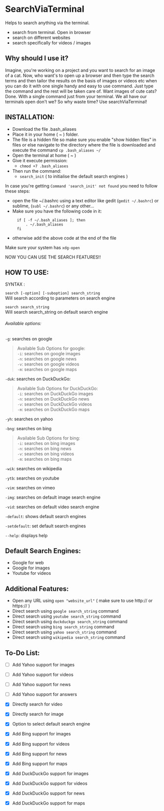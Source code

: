 # SearchViaTerminal
Helps to search anything via the terminal.
* search from terminal. Open in browser
* search on different websites
* search specifically for videos / images

## Why should I use it?
Imagine, you're working on a project and you want to search for an image of a cat. Now, who want's to open up a browser and then type the search terms and then tailor the results on the basis of images or videos etc when you can do it with one single handy and easy to use command. Just type the command and the rest will be taken care of. Want images of cute cats? Done. With a single command just from your terminal. We all have our terminals open don't we? So why waste time? Use searchViaTerminal!

## INSTALLATION:

* Download the file .bash_aliases
* Place it in your home ( ~ ) folder.
* The file is a hidden file so make sure you enable "show hidden files" in files or else navigate to the directory where the file is downloaded and execute the command `cp .bash_aliases ~/`
* Open the terminal at home ( ~ )
* Give it execute permission:
  * `chmod +7 .bash_aliases`
* Then run the command:
  * `search_init` ( to initialise the default search engines )


In case you're getting `Command 'search_init' not found` you need to follow these steps:
* open the file ~/.bashrc using a text editor like gedit (`gedit ~/.bashrc`) or sublime, (`subl ~/.bashrc`) or any other...
* Make sure you have the following code in it:
  ``` 
    if [ -f ~/.bash_aliases ]; then
        . ~/.bash_aliases
    fi
    ```
* otherwise add the above code at the end of the file

Make sure your system has `xdg-open`


NOW YOU CAN USE THE SEARCH FEATURES!!

## HOW TO USE:
  SYNTAX :
  
  `search [-option] [-suboption] search_string`\
          Will search according to parameters on search engine
          
  `search search_string`\
          Will search search_string on default search engine
          
###### Available options:

 `-g`: searches on google

> Available Sub Options for google:\
                  `-i`: 
                      searches on google images\
                  `-n`: 
                      searches on google news\
                  `-v`: 
                      searches on google videos\
                  `-m`: 
                      searches on google maps

 `-duk`: searches on DuckDuckGo:
> Available Sub Options for DuckDuckGo:\
                  `-i`: 
                      searches on DuckDuckGo images\
                  `-n`: 
                      searches on DuckDuckGo news\
                  `-v`: 
                      searches on DuckDuckGo videos\
                  `-m`: 
                      searches on DuckDuckGo maps

 `-yh`:  searches on yahoo

 `-bng`: searches on bing
 > Available Sub Options for bing:\
                  `-i`: 
                      searches on bing images\
                  `-n`: 
                      searches on bing news\
                  `-v`: 
                      searches on bing videos\
                  `-m`: 
                      searches on bing maps

 `-wik`: searches on wikipedia

 `-ytb`: searches on youtube

 `-vim`: searches on vimeo

 `-img`: searches on default image search engine

 `-vid`: searches on default video search engine

 `-default`: shows default search engines

 `-setdefault`: set default search engines

 `--help`: displays help
 
 ## Default Search Engines:
 * Google for web
 * Google for images
 * Youtube for videos
 
 ## Additional Features:
 * Open any URL using `open "website_url"` ( make sure to use http://  or https:// )
 * Direct search using `google search_string` command
 * Direct search using `youtube search_string` command
 * Direct search using `duckduckgo search_string` command
 * Direct search using `bing search_string` command
 * Direct search using `yahoo search_string` command
 * Direct search using `wikipedia search_string` command

 
 ## To-Do List:
 - [ ] Add Yahoo support for images
 - [ ] Add Yahoo support for videos
 - [ ] Add Yahoo support for news
 - [ ] Add Yahoo support for answers

 - [x] Directly search for video
 - [x] Directly search for image
 - [x] Option to select default search engine
 - [x] Add Bing support for images
 - [x] Add Bing support for videos
 - [x] Add Bing support for news
 - [x] Add Bing support for maps
 - [x] Add DuckDuckGo support for images
 - [x] Add DuckDuckGo support for videos
 - [x] Add DuckDuckGo support for news
 - [x] Add DuckDuckGo support for maps
